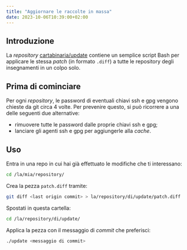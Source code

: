 ```yaml
---
title: "Aggiornare le raccolte in massa"
date: 2023-10-06T10:39:00+02:00
---
```


## Introduzione

La _repository_ [cartabinaria/update](https://github.com/cartabinaria/update) contiene un
semplice script Bash per applicare le stessa _patch_ (in formato `.diff`) a
tutte le repository degli insegnamenti in un colpo solo.

## Prima di cominciare

Per ogni _repository_, le password di eventuali chiavi ssh e gpg vengono chieste
da git circa 4 volte. Per prevenire questo, si può ricorrere a una delle
seguenti due alternative:

- rimuovere tutte le password dalle proprie chiavi ssh e gpg;
- lanciare gli agenti ssh e gpg per aggiungerle alla _cache_.


## Uso

Entra in una repo in cui hai già effettuato le modifiche che ti interessano:

```bash
cd /la/mia/repository/
```

Crea la pezza `patch.diff` tramite:

```bash
git diff <last origin commit> > la/repository/di/update/patch.diff
```

Spostati in questa cartella:

```bash
cd /la/repository/di/update/
```

Applica la pezza con il messaggio di _commit_ che preferisci:

```bash
./update <messaggio di commit>
```

